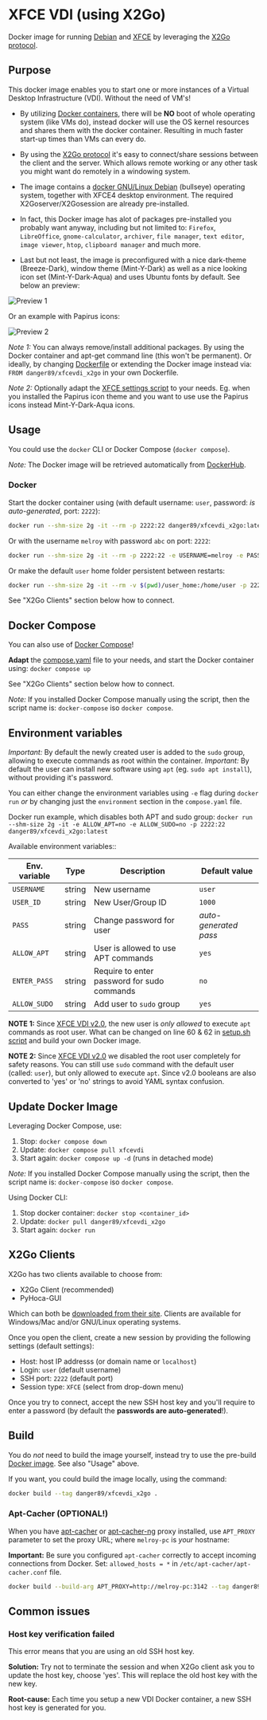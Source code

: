 # XFCE VDI (using X2Go)

Docker image for running [Debian](https://hub.docker.com/_/debian) and [XFCE](https://www.xfce.org/) by leveraging the [X2Go protocol](https://wiki.x2go.org/doku.php/download:start).

## Purpose

This docker image enables you to start one or more instances of a Virtual Desktop Infrastructure (VDI). Without the need of VM's!

- By utilizing [Docker containers](https://www.docker.com/resources/what-container), there will be **NO** boot of whole operating system (like VMs do), instead docker will use the OS kernel resources and shares them with the docker container. Resulting in much faster start-up times than VMs can every do.

- By using the [X2Go protocol](https://wiki.x2go.org/) it's easy to connect/share sessions between the client and the server. Which allows remote working or any other task you might want do remotely in a windowing system.

- The image contains a [docker GNU/Linux Debian](https://hub.docker.com/_/debian) (bullseye) operating system, together with XFCE4 desktop environment. The required X2Goserver/X2Gosession are already pre-installed.

- In fact, this Docker image has alot of packages pre-installed you probably want anyway, including but not limited to: `Firefox`, `LibreOffice`, `gnome-calculator`, `archiver`, `file manager`, `text editor`, `image viewer`, `htop`, `clipboard manager` and much more.

- Last but not least, the image is preconfigured with a nice dark-theme (Breeze-Dark), window theme (Mint-Y-Dark) as well as a nice looking icon set (Mint-Y-Dark-Aqua) and uses Ubuntu fonts by default. See below an preview:

![Preview 1](preview.png)

Or an example with Papirus icons:

![Preview 2](preview_papirus.png)

_Note 1:_ You can always remove/install additional packages. By using the Docker container and apt-get command line (this won't be permanent). Or ideally, by changing [Dockerfile](Dockerfile) or extending the Docker image instead via: `FROM danger89/xfcevdi_x2go` in your own Dockerfile.

_Note 2:_ Optionally adapt the [XFCE settings script](xfce_settings.sh) to your needs. Eg. when you installed the Papirus icon theme and you want to use use the Papirus icons instead Mint-Y-Dark-Aqua icons.

## Usage

You could use the `docker` CLI or Docker Compose (`docker compose`).

_Note:_ The Docker image will be retrieved automatically from [DockerHub](https://hub.docker.com/r/danger89/xfcevdi_x2go).

### Docker

Start the docker container using (with default username: `user`, password: _is auto-generated_, port: `2222`):

```sh
docker run --shm-size 2g -it --rm -p 2222:22 danger89/xfcevdi_x2go:latest
```

Or with the username `melroy` with password `abc` on port: `2222`:

```sh
docker run --shm-size 2g -it --rm -p 2222:22 -e USERNAME=melroy -e PASS=abc danger89/xfcevdi_x2go:latest
```

Or make the default `user` home folder persistent between restarts:

```sh
docker run --shm-size 2g -it --rm -v $(pwd)/user_home:/home/user -p 2222:22 danger89/xfcevdi_x2go:latest
```

See "X2Go Clients" section below how to connect.

## Docker Compose

You can also use of [Docker Compose](https://docs.docker.com/compose/)!

**Adapt** the [compose.yaml](compose.yaml) file to your needs, and start the Docker container using: `docker compose up`

See "X2Go Clients" section below how to connect.

_Note:_ If you installed Docker Compose manually using the script, then the script name is: `docker-compose` iso `docker compose`.

## Environment variables

_Important:_ By default the newly created user is added to the `sudo` group, allowing to execute commands as root within the container.
_Important:_ By default the user can install new software using `apt` (eg. `sudo apt install`), without providing it's password.

You can either change the environment variables using `-e` flag during `docker run` _or_ by changing just the `environment` section in the `compose.yaml` file.

Docker run example, which disables both APT and sudo group: `docker run --shm-size 2g -it -e ALLOW_APT=no -e ALLOW_SUDO=no -p 2222:22 danger89/xfcevdi_x2go:latest`

Available environment variables::

| Env. variable | Type   | Description                                 | Default value         |
| ------------- | ------ | ------------------------------------------- | --------------------- |
| `USERNAME`    | string | New username                                | `user`                |
| `USER_ID`     | string | New User/Group ID                           | `1000`                |
| `PASS`        | string | Change password for user                    | _auto-generated pass_ |
| `ALLOW_APT`   | string | User is allowed to use APT commands         | `yes`                 |
| `ENTER_PASS`  | string | Require to enter password for sudo commands | `no`                  |
| `ALLOW_SUDO`  | string | Add user to `sudo` group                    | `yes`                 |

**NOTE 1:** Since [XFCE VDI v2.0](https://hub.docker.com/r/danger89/xfcevdi_x2go/tags), the new user is _only allowed_ to execute `apt` commands as root user. What can be changed on line 60 & 62 in [setup.sh script](scripts/setup.sh) and build your own Docker image.

**NOTE 2:** Since [XFCE VDI v2.0](https://hub.docker.com/r/danger89/xfcevdi_x2go/tags) we disabled the root user completely for safety reasons. You can still use `sudo` command with the default user (called: `user`), but only allowed to execute `apt`. Since v2.0 booleans are also converted to 'yes' or 'no' strings to avoid YAML syntax confusion.

## Update Docker Image

Leveraging Docker Compose, use:

1. Stop: `docker compose down`
2. Update: `docker compose pull xfcevdi`
3. Start again: `docker compose up -d` (runs in detached mode)

_Note:_ If you installed Docker Compose manually using the script, then the script name is: `docker-compose` iso `docker compose`.

Using Docker CLI:

1. Stop docker container: `docker stop <container_id>`
2. Update: `docker pull danger89/xfcevdi_x2go`
3. Start again: `docker run`

## X2Go Clients

X2Go has two clients available to choose from:

- X2Go Client (recommended)
- PyHoca-GUI

Which can both be [downloaded from their site](https://wiki.x2go.org/doku.php/download:start). Clients are available for Windows/Mac and/or GNU/Linux operating systems.

Once you open the client, create a new session by providing the following settings (default settings):

- Host: host IP addresss (or domain name or `localhost`)
- Login: `user` (default username)
- SSH port: `2222` (default port)
- Session type: `XFCE` (select from drop-down menu)

Once you try to connect, accept the new SSH host key and you'll require to enter a password (by default the **passwords are auto-generated**!).

## Build

You do _not_ need to build the image yourself, instead try to use the pre-build [Docker image](https://hub.docker.com/r/danger89/xfcevdi_x2go). See also "Usage" above.

If you want, you could build the image locally, using the command:

```sh
docker build --tag danger89/xfcevdi_x2go .
```

### Apt-Cacher (OPTIONAL!)

When you have [apt-cacher](http://manpages.ubuntu.com/manpages/jammy/man8/apt-cacher.8.html) or [apt-cacher-ng](http://manpages.ubuntu.com/manpages/jammy/en/man8/apt-cacher-ng.8.html) proxy installed, use `APT_PROXY` parameter to set the proxy URL; where `melroy-pc` is _your_ hostname:

**Important:** Be sure you configured `apt-cacher` correctly to accept incoming connections from Docker. Set: `allowed_hosts = *` in `/etc/apt-cacher/apt-cacher.conf` file.

```sh
docker build --build-arg APT_PROXY=http://melroy-pc:3142 --tag danger89/xfcevdi_x2go .
```

## Common issues

### Host key verification failed

This error means that you are using an old SSH host key.

**Solution:** Try not to terminate the session and when X2Go client ask you to update the host key, choose 'yes'. This will replace the old host key with the new key.

**Root-cause:** Each time you setup a new VDI Docker container, a new SSH host key is generated for you.
